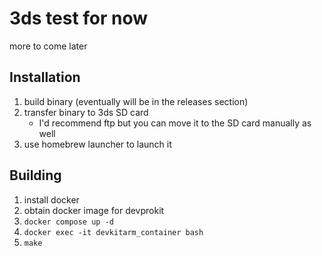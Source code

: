 # 3ds test for now

more to come later

## Installation

1. build binary (eventually will be in the releases section)
2. transfer binary to 3ds SD card
   - I'd recommend ftp but you can move it to the SD card manually as well
3. use homebrew launcher to launch it

## Building

1. install docker
2. obtain docker image for devprokit
3. `docker compose up -d`
4. `docker exec -it devkitarm_container bash`
5. `make`
